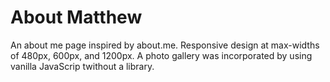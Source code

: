 About Matthew
=============
An about me page inspired by about.me.
Responsive design at max-widths of 480px, 600px, and 1200px.
A photo gallery was incorporated by using vanilla JavaScrip twithout a library.